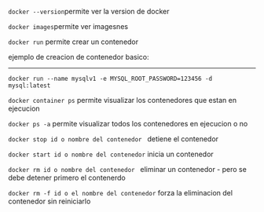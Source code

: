 
`docker --version`permite ver la version de docker 

``docker images``permite ver imagesnes

``docker run`` permite crear un contenedor

ejemplo de creacion de contenedor basico:

---

```docker 
docker run --name mysqlv1 -e MYSQL_ROOT_PASSWORD=123456 -d mysql:latest
```

`docker container ps` permite visualizar los contenedores que estan en ejecucion

`docker ps -a` permite visualizar todos los contenedores en ejecucion o no 

`docker stop id o nombre del contenedor ` detiene el contenedor

`docker start id o nombre del contenedor` inicia un contenedor 

`docker rm id o nombre del contenedor ` eliminar un contenedor - pero se debe detener primero el contenerdo

`docker rm -f id o el nombre del contenedor` forza la eliminacion del contenedor sin reiniciarlo
